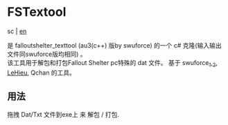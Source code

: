 # FSTextool

sc | [en](https://github.com/mkitto/fsll/blob/development/FSTextool/readme_en.md) <br>

是 falloutshelter_texttool (au3(c++) 版by swuforce) 的一个 c# 克隆(输入输出文件同swuforce版均相同) 。<br>
该工具用于解包和打包Fallout Shelter pc特殊的 dat 文件。 基于 swuforce[<sub>1</sub>](https://zenhax.com/viewtopic.php?f=12&t=2770),[<sub>2</sub>](https://zenhax.com/viewtopic.php?t=645), [LeHieu](https://github.com/lehieugch68/UE4-Locres-Unpacker), Qchan 的工具。

## 用法

拖拽 Dat/Txt 文件到exe上 来 解包 / 打包.
